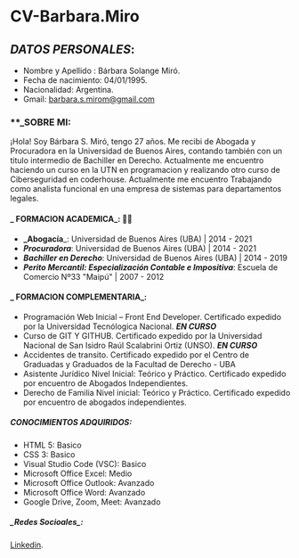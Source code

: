 # CV-Barbara.Miro

## **_DATOS PERSONALES_**: 
- Nombre y Apellido : Bárbara Solange Miró.
- Fecha de nacimiento: 04/01/1995.
- Nacionalidad: Argentina.
- Gmail: <barbara.s.mirom@gmail.com>


### **_SOBRE MI:

¡Hola! Soy Bárbara S. Miró, tengo 27 años. Me recibi de Abogada y Procuradora en la Universidad de Buenos Aires, contando también con un titulo intermedio de Bachiller en Derecho. Actualmente me encuentro haciendo un curso en la UTN en programacion y realizando otro curso de Ciberseguridad en coderhouse.
Actualmente me encuentro Trabajando como analista funcional en una empresa de sistemas para departamentos legales. 


#### **_ FORMACION ACADEMICA_**:  :woman_student:

- **_Abogacía**_:
Universidad de Buenos Aires (UBA) | 2014 - 2021
- **_Procuradora_**:
Universidad de Buenos Aires (UBA) | 2014 - 2021
- **_Bachiller en Derecho_**:
Universidad de Buenos Aires (UBA) | 2014 - 2019
- **_Perito Mercantil: Especialización Contable e Impositiva_**:
Escuela de Comercio Nº33 "Maipú" | 2007 - 2012


#### **_ FORMACION COMPLEMENTARIA_**:

- Programación Web Inicial – Front End Developer. Certificado expedido por la Universidad Tecnólogica Nacional. **_EN CURSO_** 
- Curso de GIT Y GITHUB. Certificado expedido por la Universidad Nacional de San Isidro Raúl Scalabrini Ortiz (UNSO). **_EN CURSO_**
- Accidentes de transito. Certificado expedido por el Centro de Graduadas y Graduados de la Facultad de Derecho - UBA
- Asistente Jurídico Nivel Inicial: Teórico y Práctico. Certificado expedido por encuentro de Abogados Independientes.
- Derecho de Familia Nivel inicial: Teórico y Práctico. Certificado expedido por encuentro de abogados independientes.


##### **_CONOCIMIENTOS ADQUIRIDOS_**:

- HTML 5: Basico 
- CSS 3: Basico 
- Visual Studio Code (VSC): Basico
- Microsoft Office Excel: Medio
- Microsoft Office Outlook: Avanzado
- Microsoft Office Word: Avanzado
- Google Drive, Zoom, Meet: Avanzado


##### **_Redes Socioales**_:

[Linkedin](https://www.linkedin.com/in/b%C3%A1rbara-mir%C3%B3/).
